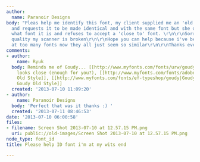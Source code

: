 ```yaml
---
author:
  name: Paranoir Designs
body: "Pleas help me identify this font, my client supplied me an 'old business card'
  and requests it to be made identical and with the same font but she doesn't know
  what font it is and refuses to accept a 'close to' font. \r\n\r\nSorry for the bad
  quality my scanner is broken\r\n\r\nHope you can help because i've been looking
  at too many fonts now they all just seem so similar\r\n\r\nThanks everyone!"
comments:
- author:
    name: Ryuk
  body: Reminds me of Goudy... [[http://www.myfonts.com/fonts/urw/goudy|Goudy]] Light
    looks close (enough for you?), [[http://www.myfonts.com/fonts/adobe/goudy-1|Goudy
    Old Style]], [[http://www.myfonts.com/fonts/ef-typeshop/goudy|Goudy]], [[http://www.myfonts.com/fonts/lanston/ltc-goudy-oldstyle|LTC
    Goudy Old Style]]
  created: '2013-07-10 11:09:20'
- author:
    name: Paranoir Designs
  body: 'Perfect that was it thanks :) '
  created: '2013-07-11 08:46:53'
date: '2013-07-10 06:00:58'
files:
- filename: Screen Shot 2013-07-10 at 12.57.15 PM.png
  uri: public://old-images/Screen Shot 2013-07-10 at 12.57.15 PM.png
node_type: font_id
title: Please help ID font i'm at my wits end

---
```

